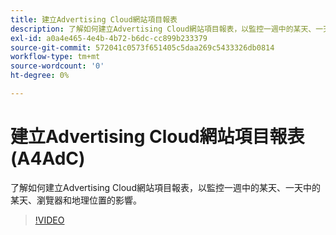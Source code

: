 ```yaml
---
title: 建立Advertising Cloud網站項目報表
description: 了解如何建立Advertising Cloud網站項目報表，以監控一週中的某天、一天中的某天、瀏覽器和地理位置的影響。
exl-id: a0a4e465-4e4b-4b72-b6dc-cc899b233379
source-git-commit: 572041c0573f651405c5daa269c5433326db0814
workflow-type: tm+mt
source-wordcount: '0'
ht-degree: 0%

---
```


# 建立Advertising Cloud網站項目報表(A4AdC)

了解如何建立Advertising Cloud網站項目報表，以監控一週中的某天、一天中的某天、瀏覽器和地理位置的影響。

>[!VIDEO](https://video.tv.adobe.com/v/33921)

